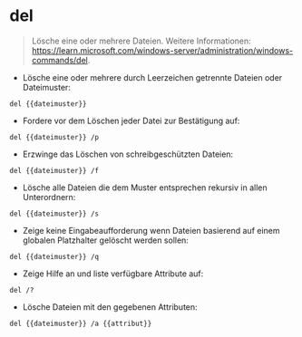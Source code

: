 # del

> Lösche eine oder mehrere Dateien.
> Weitere Informationen: <https://learn.microsoft.com/windows-server/administration/windows-commands/del>.

- Lösche eine oder mehrere durch Leerzeichen getrennte Dateien oder Dateimuster:

`del {{dateimuster}}`

- Fordere vor dem Löschen jeder Datei zur Bestätigung auf:

`del {{dateimuster}} /p`

- Erzwinge das Löschen von schreibgeschützten Dateien:

`del {{dateimuster}} /f`

- Lösche alle Dateien die dem Muster entsprechen rekursiv in allen Unterordnern:

`del {{dateimuster}} /s`

- Zeige keine Eingabeaufforderung wenn Dateien basierend auf einem globalen Platzhalter gelöscht werden sollen:

`del {{dateimuster}} /q`

- Zeige Hilfe an und liste verfügbare Attribute auf:

`del /?`

- Lösche Dateien mit den gegebenen Attributen:

`del {{dateimuster}} /a {{attribut}}`
